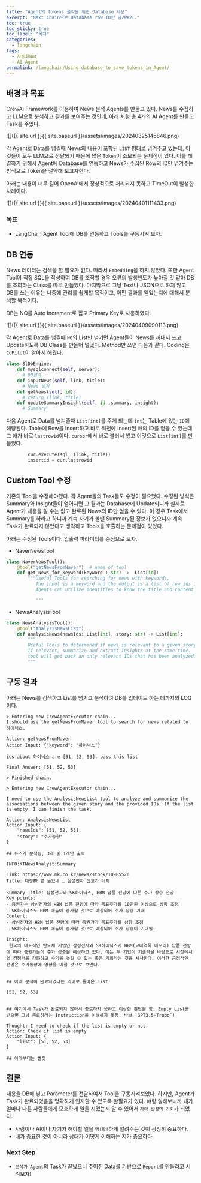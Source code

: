 ```yaml
---
title: "Agent의 Tokens 절약을 위한 Database 사용"
excerpt: "Next Chain으로 Database row ID만 넘겨보자."
toc: true
toc_sticky: true
toc_label: "목차"
categories:
  - langchain
tags:
  - 자동화Bot
  - AI Agent
permalink: /langchain/Using_database_to_save_tokens_in_Agent/
---
```


## 배경과 목표

  CrewAI Framework를 이용하여 News 분석 Agents를 만들고 있다.
 News를 수집하고 LLM으로 분석하고 결과를 보여주는 것인데, 아래 처럼 총 4개의 AI Agent를 만들고 Task를 주었다. 

![]({{ site.url }}{{ site.baseurl }}/assets/images/20240325145846.png)

 각 Agent로 Data를 넘길때 News의 내용이 포함된 `LIST` 형태로 넘겨주고 있는데, 이것들이 모두 LLM으로 전달되기 때문에 많은 `Token`이 소모되는 문제점이 있다. 이를 해결하기 위해서 Agent에 Database를 연동하고 News가 수집된 Row의 ID만 넘겨주는 방식으로 Token을 절약해 보고자한다.

아래는 내용이 너무 길어 OpenAI에서 정상적으로 처리되지 못하고 TimeOut이 발생한 사례이다. 

![]({{ site.url }}{{ site.baseurl }}/assets/images/20240401111433.png)

### 목표

- LangChain Agent Tool에 DB를 연동하고 Tools를 구동시켜 보자.

## DB 연동

 News 데이터는 검색을 할 필요가 없다. 따라서 `Embedding`을 하지 않았다. 또한 Agent Tool이 직접 SQL을 작성하여 DB를 조작할 경우 오류의 발생빈도가 높아질 것 같아 DB를 조회하는 Class를 따로 만들었다. 마지막으로 그냥 Text나 JSON으로 하지 않고 DB를 쓰는 이유는 나중에 관리를 쉽게할 목적이고, 어떤 결과를 얻었는지에 대해서 분석할 목적이다.

DB는 NO를 Auto Increment로 잡고 Primary Key로 사용하였다.

![]({{ site.url }}{{ site.baseurl }}/assets/images/20240409090113.png)

 각 Agent로 Data를 넘길때 `NO`의 List만 넘기면 Agent들이 News를 꺼내서 쓰고 Update하도록 DB Class를 만들어 넣었다. Method만 쓰면 다음과 같다. Coding은 `CoPilot`이 알아서 해줬다.

```python
class SlDbEngine:
    def mysqlconnect(self, server):
      # DB접속
    def inputNews(self, link, title):
      # News 넣기
    def getNews(self, id):
      # return (link, title)
    def updateSummaryInsight(self, id ,summary, insight):
      # Summary 
```

다음 Agent로 Data를 넘겨줄때 `List[int]`를 주게 되는데 `int`는 Table에 있는 `ID`에 해당된다. Table에 Row를 Insert하고 바로 직전에 Insert된 애의 ID를 얻을 수 있는데 그 애가 바로 `lastrowid`이다. `cursor`에서 바로 불러서 썼고 이것으로 `List[int]`를 만들었다.

```python
        cur.execute(sql, (link, title))
        insertid = cur.lastrowid
```

## Custom Tool 수정

기존의 Tool을 수정해야했다. 각 Agent들의 Task들도 수정이 필요했다. 수정된 방식은 Summary와 Insight들이 얻어지면 그 결과는 Database에 Update되니까 실제로 Agent가 내용을 알 수는 없고 완료된 News의 ID만 얻을 수 있다. 이 경우 Task에서 Summary를 하라고 하니까 계속 자기가 볼땐 Summary된 정보가 없으니까 계속 Task가 완료되지 않았다고 생각하고 Tools을 호출하는 문제점이 있었다.

아래는 수정된 Tools이다. 입출력 파라미터를 중심으로 보자. 

- NaverNewsTool

```python
class NaverNewsTool():
    @tool("getNewsFromNaver")  # name of tool
    def get_News_for_keyword(keyword : str) ->  List[id]:
        """Useful Tools for searching for news with keywords,
           The input is a keyword and the output is a list of row ids in the database. 
           Agents can utilize identities to know the title and content of news.

           """
```

- NewsAnalysisTool

```python
class NewsAnalysisTool():
    @tool("AnalysisNewsList")
    def analysisNews(newsIds: List[int], story: str) -> List[int]:
        """
        Useful Tools to determined if news is relevant to a given story.
        If relevant, summarize and extract Insights at the same time.
        tool will get back an only relevant IDs that has been analyzed. 
        """
```

## 구동 결과

아래는 News를 검색하고 List를 넘기고 분석하여 DB를 업데이트 하는 데까지의 LOG이다.  

```
> Entering new CrewAgentExecutor chain...
I should use the getNewsFromNaver tool to search for news related to 하이닉스.

Action: getNewsFromNaver
Action Input: {"keyword": "하이닉스"}

ids about 하이닉스 are [51, 52, 53]. pass this list

Final Answer: [51, 52, 53]

> Finished chain.

> Entering new CrewAgentExecutor chain...

I need to use the AnalysisNewsList tool to analyze and summarize the associations between the given story and the provided IDs. If the list is empty, I can finish the task.

Action: AnalysisNewsList
Action Input: {
    "newsIds": [51, 52, 53],
    "story": "주가동향"
}

## 뉴스가 분석됨, 3개 중 1개만 출력

INFO:KTNewsAnalyst:Summary

Link: https://www.mk.co.kr/news/stock/10985520
Title: 대장株 볕 들었네 … 삼성전자 신고가 터치

Summary Title: 삼성전자와 SK하이닉스, HBM 납품 전망에 따른 주가 상승 전망
Key points: 
- 증권가는 삼성전자의 HBM 납품 전망에 따라 목표주가를 10만원 이상으로 상향 조정
- SK하이닉스도 HBM 매출이 증가할 것으로 예상되어 주가 상승 기대
Content:
- 삼성전자의 HBM 납품 전망에 따라 증권가가 목표주가를 상향 조정
- SK하이닉스도 HBM 매출이 증가할 것으로 예상되어 주가 상승이 기대됨.

Insight:
 한국의 대표적인 반도체 기업인 삼성전자와 SK하이닉스가 HBM(고대역폭 메모리) 납품 전망에 따라 증권가들이 주가 상승을 예상하고 있다. 이는 두 기업이 기술력을 바탕으로 시장에서의 경쟁력을 강화하고 수익을 높일 수 있는 좋은 기회라는 것을 시사한다. 이러한 긍정적인 전망은 주가동향에 영향을 미칠 것으로 보인다.
 

## 아래 분석이 완료되었다는 의미로 돌아온 List

[51, 52, 53]


## 여기에서 Task가 완료되지 않아서 종료하지 못하고 이상한 판단을 함, Empty List를 받으면 그냥 종료하라는 Instruction을 이해하지 못함. 바보 `GPT3.5-Trubo`!

Thought: I need to check if the list is empty or not.
Action: Check if list is empty
Action Input: {
    "list": [51, 52, 53]
} 

## 아래부터는 뻘짓

```

## 결론

내용을 DB에 넣고 Parameter를 전달하여서 Tool을 구동시켜보았다. 하지만, Agent가 Task가 완료되었음을 명확하게 인지할 수 있도록 할필요가 있다. 얘랑 일해보니까 내가 얼마나 다른 사람들에게 모호하게 일을 시켰는지 알 수 있어서 `자아 반성의 기회`가 되었다.

- 사람이나 AI이나 자기가 해야할 일을 `명!확!`하게 알려주는 것이 굉장히 중요하다.
- 내가 중요한 것이 아니라 상대가 어떻게 이해하는 지가 중요하다.

### Next Step

- `분석가 Agent`의 Task가 끝났으니 주어진 Data를 기반으로 `Report`를 만들라고 시켜보자!